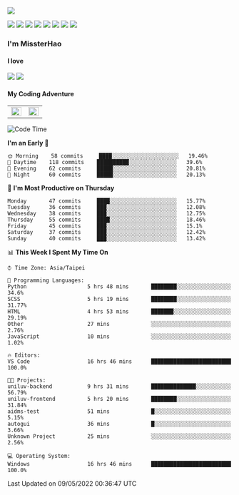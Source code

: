 ![](https://komarev.com/ghpvc/?username=MissterHao&color=ff69b4)

[![](https://img.shields.io/badge/Amazon%20AWS-%23232F3E?logo=amazon-aws&logoColor=white&style=for-the-badge)](https://aws.amazon.com/)
[![](https://img.shields.io/badge/Python-3776AB?style=for-the-badge&logo=python&logoColor=white)](https://www.djangoproject.com/)
[![](https://img.shields.io/badge/Django-092E20?style=for-the-badge&logo=django&logoColor=white)](https://www.python.org/)
[![](https://img.shields.io/badge/Flask-000000?style=for-the-badge&logo=flask&logoColor=white)](https://flask.palletsprojects.com/en/2.1.x/)
[![](https://img.shields.io/badge/go-%2300ADD8.svg?&style=for-the-badge&logo=go&logoColor=white)](https://golang.org/)
[![](https://img.shields.io/badge/javascript-%23F7DF1E.svg?&style=for-the-badge&logo=javascript&logoColor=black)](https://www.javascript.com/)
[![](https://img.shields.io/badge/mysql-%234479A1.svg?&style=for-the-badge&logo=mysql&logoColor=white)](https://www.mysql.com/)
[![](https://img.shields.io/badge/docker-%232496ED.svg?&style=for-the-badge&logo=docker&logoColor=white)](https://www.docker.com/)

### I'm MissterHao

#### I love  
![](https://img.shields.io/badge/Netflix-E50914?style=for-the-badge&logo=netflix&logoColor=white)
![](https://img.shields.io/badge/YouTube-FF0000?style=for-the-badge&logo=youtube&logoColor=white)

#### My Coding Adventure
<!-- Readme stats -->
<!-- https://github.com/anuraghazra/github-readme-stats -->
<table>
<tr>
    <td valign="top" width="50%">
    <img src="https://github-readme-stats.vercel.app/api?username=MissterHao&hide_border=true&show_icons=true&locale=en" align="left" style="width: 100%" />
    </td>
    <td valign="top" width="50%">
    <img src="https://github-readme-stats.vercel.app/api/top-langs?username=MissterHao&hide_border=true&show_icons=true&locale=en&layout=compact" align="left" style="width: 100%" />
    </td>
</tr>
</table>  


<!--START_SECTION:waka-->
![Code Time](http://img.shields.io/badge/Code%20Time-314%20hrs%2020%20mins-blue)

**I'm an Early 🐤** 

```text
🌞 Morning    58 commits     ████░░░░░░░░░░░░░░░░░░░░░   19.46% 
🌆 Daytime    118 commits    ██████████░░░░░░░░░░░░░░░   39.6% 
🌃 Evening    62 commits     █████░░░░░░░░░░░░░░░░░░░░   20.81% 
🌙 Night      60 commits     █████░░░░░░░░░░░░░░░░░░░░   20.13%

```
📅 **I'm Most Productive on Thursday** 

```text
Monday       47 commits     ████░░░░░░░░░░░░░░░░░░░░░   15.77% 
Tuesday      36 commits     ███░░░░░░░░░░░░░░░░░░░░░░   12.08% 
Wednesday    38 commits     ███░░░░░░░░░░░░░░░░░░░░░░   12.75% 
Thursday     55 commits     ████░░░░░░░░░░░░░░░░░░░░░   18.46% 
Friday       45 commits     ███░░░░░░░░░░░░░░░░░░░░░░   15.1% 
Saturday     37 commits     ███░░░░░░░░░░░░░░░░░░░░░░   12.42% 
Sunday       40 commits     ███░░░░░░░░░░░░░░░░░░░░░░   13.42%

```


📊 **This Week I Spent My Time On** 

```text
⌚︎ Time Zone: Asia/Taipei

💬 Programming Languages: 
Python                   5 hrs 48 mins       ████████░░░░░░░░░░░░░░░░░   34.6% 
SCSS                     5 hrs 19 mins       ████████░░░░░░░░░░░░░░░░░   31.77% 
HTML                     4 hrs 53 mins       ███████░░░░░░░░░░░░░░░░░░   29.19% 
Other                    27 mins             ░░░░░░░░░░░░░░░░░░░░░░░░░   2.76% 
JavaScript               10 mins             ░░░░░░░░░░░░░░░░░░░░░░░░░   1.02%

🔥 Editors: 
VS Code                  16 hrs 46 mins      █████████████████████████   100.0%

🐱‍💻 Projects: 
uniluv-backend           9 hrs 31 mins       ██████████████░░░░░░░░░░░   56.79% 
uniluv-frontend          5 hrs 20 mins       ████████░░░░░░░░░░░░░░░░░   31.84% 
aidms-test               51 mins             █░░░░░░░░░░░░░░░░░░░░░░░░   5.15% 
autogui                  36 mins             █░░░░░░░░░░░░░░░░░░░░░░░░   3.66% 
Unknown Project          25 mins             ░░░░░░░░░░░░░░░░░░░░░░░░░   2.56%

💻 Operating System: 
Windows                  16 hrs 46 mins      █████████████████████████   100.0%

```


 Last Updated on 09/05/2022 00:36:47 UTC
<!--END_SECTION:waka-->

<!--
**MissterHao/MissterHao** is a ✨ _special_ ✨ repository because its `README.md` (this file) appears on your GitHub profile.

Here are some ideas to get you started:

- 🔭 I’m currently working on ...
- 🌱 I’m currently learning ...
- 👯 I’m looking to collaborate on ...
- 🤔 I’m looking for help with ...
- 💬 Ask me about ...
- 📫 How to reach me: ...
- 😄 Pronouns: ...
- ⚡ Fun fact: ...
-->
